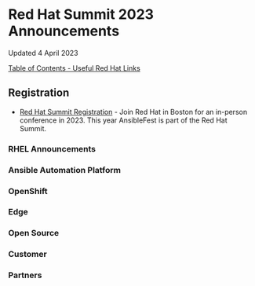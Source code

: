 # Red Hat Summit 2023 Announcements

Updated 4 April 2023

[Table of Contents - Useful Red Hat Links](https://github.com/pslucas0212/UsefulRedHatLinks)

## Registration
- [Red Hat Summit Registration](https://www.redhat.com/en/summit) - Join Red Hat in Boston for an in-person conference in 2023.  This year AnsibleFest is part of the Red Hat Summit. 

### RHEL Announcements



### Ansible Automation Platform

### OpenShift


### Edge


### Open Source

### Customer

### Partners
